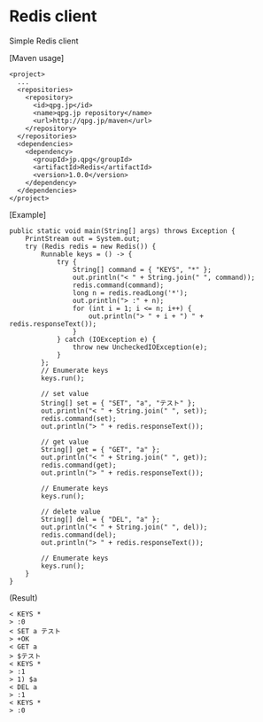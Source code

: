 # Redis client
Simple Redis client

[Maven usage]

	<project>
	  ...
	  <repositories>
	    <repository>
	      <id>qpg.jp</id>
	      <name>qpg.jp repository</name>
	      <url>http://qpg.jp/maven</url>
	    </repository>
	  </repositories>
	  <dependencies>
	    <dependency>
	      <groupId>jp.qpg</groupId>
	      <artifactId>Redis</artifactId>
	      <version>1.0.0</version>
	    </dependency>
	  </dependencies>
	</project>

[Example]

    public static void main(String[] args) throws Exception {
        PrintStream out = System.out;
        try (Redis redis = new Redis()) {
            Runnable keys = () -> {
                try {
                    String[] command = { "KEYS", "*" };
                    out.println("< " + String.join(" ", command));
                    redis.command(command);
                    long n = redis.readLong('*');
                    out.println("> :" + n);
                    for (int i = 1; i <= n; i++) {
                        out.println("> " + i + ") " + redis.responseText());
                    }
                } catch (IOException e) {
                    throw new UncheckedIOException(e);
                }
            };
            // Enumerate keys
            keys.run();

            // set value
            String[] set = { "SET", "a", "テスト" };
            out.println("< " + String.join(" ", set));
            redis.command(set);
            out.println("> " + redis.responseText());

            // get value
            String[] get = { "GET", "a" };
            out.println("< " + String.join(" ", get));
            redis.command(get);
            out.println("> " + redis.responseText());

            // Enumerate keys
            keys.run();

            // delete value
            String[] del = { "DEL", "a" };
            out.println("< " + String.join(" ", del));
            redis.command(del);
            out.println("> " + redis.responseText());

            // Enumerate keys
            keys.run();
        }
    }

(Result)

	< KEYS *
	> :0
	< SET a テスト
	> +OK
	< GET a
	> $テスト
	< KEYS *
	> :1
	> 1) $a
	< DEL a
	> :1
	< KEYS *
	> :0
